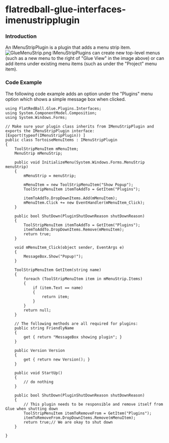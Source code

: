 # flatredball-glue-interfaces-imenustripplugin

### Introduction

An IMenuStripPlugin is a plugin that adds a menu strip item. ![GlueMenuStrip.png](../../../../.gitbook/assets/migrated\_media-GlueMenuStrip.png) IMenuStripPlugins can create new top-level menus (such as a new menu to the right of "Glue View" in the image above) or can add items under existing menu items (such as under the "Project" menu item).

### Code Example

The following code example adds an option under the "Plugins" menu option which shows a simple message box when clicked.

```
using FlatRedBall.Glue.Plugins.Interfaces;
using System.ComponentModel.Composition;
using System.Windows.Forms;

// Make sure your plugin class inherits from IMenuStripPlugin and exports the IMenuStripPlugin interface:
[Export(typeof(IMenuStripPlugin)) ]
public class TortoiseMenuItems : IMenuStripPlugin
{
    ToolStripMenuItem mMenuItem;
    MenuStrip mMenuStrip;

    public void InitializeMenu(System.Windows.Forms.MenuStrip menuStrip)
    {
        mMenuStrip = menuStrip;

        mMenuItem = new ToolStripMenuItem("Show Popup");
        ToolStripMenuItem itemToAddTo = GetItem("Plugins");

        itemToAddTo.DropDownItems.Add(mMenuItem);
        mMenuItem.Click += new EventHandler(mMenuItem_Click);
    }

    public bool ShutDown(PluginShutDownReason shutDownReason)
    {
        ToolStripMenuItem itemToAddTo = GetItem("Plugins");
        itemToAddTo.DropDownItems.Remove(mMenuItem);
        return true;
    }

    void mMenuItem_Click(object sender, EventArgs e)
    {
        MessageBox.Show("Popup!");
    }

    ToolStripMenuItem GetItem(string name)
    {
        foreach (ToolStripMenuItem item in mMenuStrip.Items)
        {
            if (item.Text == name)
            {
                return item;
            }
        }
        return null;
    }

    // The following methods are all required for plugins:
    public string FriendlyName
    {
        get { return "MessageBox showing plugin"; }
    }

    public Version Version
    {
        get { return new Version(); }
    }

    public void StartUp()
    {
        // do nothing
    }

    public bool ShutDown(PluginShutDownReason shutDownReason)
    {
        // This plugin needs to be responsible and remove itself from Glue when shutting down
        ToolStripMenuItem itemToRemoveFrom = GetItem("Plugins");
        itemToRemoveFrom.DropDownItems.Remove(mMenuItem);
        return true;// We are okay to shut down
    }

}
```
